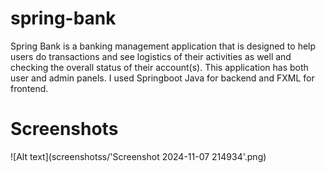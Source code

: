 # spring-bank
Spring Bank is a banking management application that is designed to help users do transactions and see logistics of their activities as well and checking the overall status of their account(s). This application has both user and admin panels. I used Springboot Java for backend and FXML for frontend.

# Screenshots

![Alt text](screenshotss/'Screenshot 2024-11-07 214934'.png)
